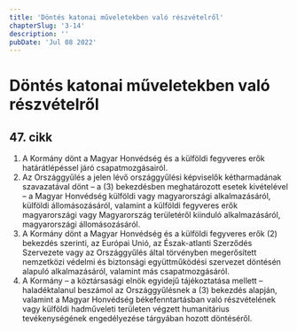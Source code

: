 ```yaml
---
title: 'Döntés katonai műveletekben való részvételről'
chapterSlug: '3-14'
description: ''
pubDate: 'Jul 08 2022'
---
```


# Döntés katonai műveletekben való részvételről

## 47. cikk
1. A Kormány dönt a Magyar Honvédség és a külföldi fegyveres erők határátlépéssel járó csapatmozgásairól.
2. Az Országgyűlés a jelen lévő országgyűlési képviselők kétharmadának szavazatával dönt – a (3) bekezdésben meghatározott esetek kivételével – a Magyar Honvédség külföldi vagy magyarországi alkalmazásáról, külföldi állomásozásáról, valamint a külföldi fegyveres erők magyarországi vagy Magyarország területéről kiinduló alkalmazásáról, magyarországi állomásozásáról.
3. A Kormány dönt a Magyar Honvédség és a külföldi fegyveres erők (2) bekezdés szerinti, az Európai Unió, az Észak-atlanti Szerződés Szervezete vagy az Országgyűlés által törvényben megerősített nemzetközi védelmi és biztonsági együttműködési szervezet döntésén alapuló alkalmazásáról, valamint más csapatmozgásáról.
4. A Kormány – a köztársasági elnök egyidejű tájékoztatása mellett – haladéktalanul beszámol az Országgyűlésnek a (3) bekezdés alapján, valamint a Magyar Honvédség békefenntartásban való részvételének vagy külföldi hadműveleti területen végzett humanitárius tevékenységének engedélyezése tárgyában hozott döntéséről.
